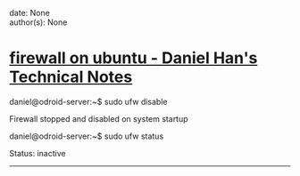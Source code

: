 
date: None  
author(s): None  

# [firewall on ubuntu - Daniel Han's Technical Notes](https://sites.google.com/site/xiangyangsite/home/technical-tips/linux-unix/common-tips/ubunu/firewall-on-ubuntu)

daniel@odroid-server:~$ sudo ufw disable

Firewall stopped and disabled on system startup

daniel@odroid-server:~$ sudo ufw status

Status: inactive  
  
---

